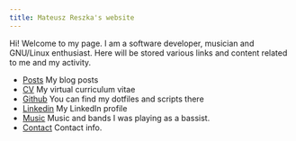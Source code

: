 ```yaml
---
title: Mateusz Reszka's website
---
```


Hi! Welcome to my page. I am a software developer, musician and
GNU/Linux enthusiast. Here will be stored various links and content
related to me and my activity.

- [Posts](posts/) My blog posts
- [CV](cv/) My virtual curriculum vitae
- [Github](https://github.com/smoorg) You can find my dotfiles and scripts there
- [Linkedin](https://linkedin.com/in/mateuszreszka) My LinkedIn profile
- [Music](music/) Music and bands I was playing as a bassist.
- [Contact](contact/) Contact info.
